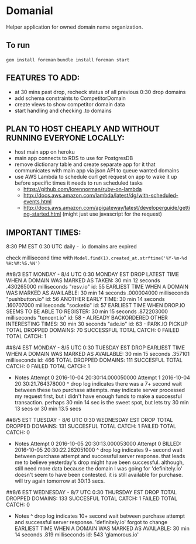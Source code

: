 # Domanial

Helper application for owned domain name organization.

## To run

`gem install foreman`
`bundle install`
`foreman start`

## FEATURES TO ADD:

- at 30 mins past drop, recheck status of all previous 0:30 drop domains
- add schema constraints to CompetitorDomain
- create views to show competitor domain data
- start handling and checking .to domains

## PLAN TO HOST CHEAPLY AND WITHOUT RUNNING EVERYONE LOCALLY:

- host main app on heroku
- main app connects to RDS to use for PostgresDB
- remove dictionary table and create separate app for it that communicates with main app via json API to queue wanted domains
- use AWS Lambda to schedule curl get request on app to wake it up before specific times it needs to run scheduled tasks
  - https://github.com/lorennorman/ruby-on-lambda
  - http://docs.aws.amazon.com/lambda/latest/dg/with-scheduled-events.html
  - http://docs.aws.amazon.com/apigateway/latest/developerguide/getting-started.html (might just use javascript for the request)

## IMPORTANT TIMES:

8:30 PM EST 0:30 UTC daily - .io domains are expired

check millisecond time with `Model.find(1).created_at.strftime('%Y-%m-%d %H:%M:%S.%N')`

##8/3 EST MONDAY - 8/4 UTC 0:30 MONDAY EST DROP
LATEST TIME WHEN A DOMAIN WAS MARKED AS TAKEN: 30 min 12 seconds .430265000 milliseconds "resv.io" id: 55
EARLIEST TIME WHEN A DOMAIN WAS MARKED AS AVAILABLE: 30 min 14 seconds .000004000 milliseconds "pushbutton.io" id: 56
ANOTHER EARLY TIME: 30 min 14 seconds .160707000 milliseconds "socketio" id: 57
EARLIEST TIME WHEN DROP.IO SEEMS TO BE ABLE TO REGISTER: 30 min 15 seconds .872203000 milliseconds "tencent.io" id: 58 - ALREADY BACKORDERED
OTHER INTERESTING TIMES: 30 min 30 seconds "ade.io" id: 63 - PARK.IO PICKUP
TOTAL DROPPED DOMAINS: 70
SUCCESSFUL TOTAL CATCH: 0
FAILED TOTAL CATCH: 1

##8/4 EST MONDAY - 8/5 UTC 0:30 TUESDAY EST DROP
EARLIEST TIME WHEN A DOMAIN WAS MARKED AS AVAILABLE: 30 min 15 seconds .357101 milliseconds id: 466
TOTAL DROPPED DOMAINS: 111
SUCCESFUL TOTAL CATCH: 0
FAILED TOTAL CATCH: 1

- Notes
Attempt 0 2016-10-04 20:30:14.000050000
Attempt 1 2016-10-04 20:30:21.764378000
^ drop log indicates there was a 7+ second wait between these two purchase attempts. may indicate server processed my request first,
but i didn't have enough funds to make a successful transaction. perhaps 30 min 14 sec is the sweet spot, but lets try 30 min 13 secs or 30 min 13.5 secs

##8/5 EST TUESDAY - 8/6 UTC 0:30 WEDNESDAY EST DROP
TOTAL DROPPED DOMAINS: 131
SUCCESFUL TOTAL CATCH: 1
FAILED TOTAL CATCH: 0

- Notes
Attempt 0 2016-10-05 20:30:13.000053000
Attempt 0 BILLED: 2016-10-05 20:30:22.262051000
^ drop log indicates 9+ second wait between purchase attempt and successful server response. that leads me to believe yesterday's drop might have been successful. although, still need more data because the domain I was going for 'definitely.io' doesn't seem to have been contested. it is still available for purchase. will try again tomorrow at 30:13 secs.

##8/6 EST WEDNESDAY - 8/7 UTC 0:30 THURSDAY EST DROP
TOTAL DROPPED DOMAINS: 133
SUCCESFUL TOTAL CATCH: 1
FAILED TOTAL CATCH: 0

- Notes
^ drop log indicates 10+ second wait between purchase attempt and successful server response. 'definitely.io' forgot to change
EARLIEST TIME WHEN A DOMAIN WAS MARKED AS AVAILABLE: 30 min 14 seconds .819 milliseconds id: 543 'glamorous.io'
